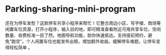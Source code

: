 # Parking-sharing-mini-program
还在为停车发愁？这款停车共享小程序来帮忙！它整合周边小区、写字楼、商场等闲置车位资源，打开小程序，输入目的地，即可精准查看附近可用共享车位，空闲数量、收费标准一目了然。地图导航功能，助你快速抵达。支持提前预约，避免“跑空”。个人闲置车位也能发布出租，增加额外收益。缓解停车难题，让停车变得轻松简单 。 
